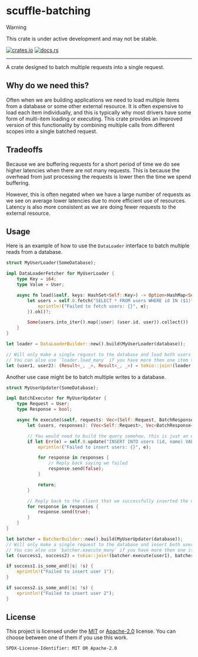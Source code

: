 # scuffle-batching

> [!WARNING]  
> This crate is under active development and may not be stable.

 [![crates.io](https://img.shields.io/crates/v/scuffle-batching.svg)](https://crates.io/crates/scuffle-batching) [![docs.rs](https://img.shields.io/docsrs/scuffle-batching)](https://docs.rs/scuffle-batching)

---

A crate designed to batch multiple requests into a single request.

## Why do we need this?

Often when we are building applications we need to load multiple items from a database or some other external resource. It is often expensive to load each item individually, and this is typically why most drivers have some form of multi-item loading or executing. This crate provides an improved version of this functionality by combining multiple calls from different scopes into a single batched request.

## Tradeoffs

Because we are buffering requests for a short period of time we do see higher latencies when there are not many requests. This is because the overhead from just processing the requests is lower then the time we spend buffering.

However, this is often negated when we have a large number of requests as we see on average lower latencies due to more efficient use of resources. Latency is also more consistent as we are doing fewer requests to the external resource.

## Usage

Here is an example of how to use the `DataLoader` interface to batch multiple reads from a database.

```rust
struct MyUserLoader(SomeDatabase);

impl DataLoaderFetcher for MyUserLoader {
    type Key = i64;
    type Value = User;

    async fn load(&self, keys: HashSet<Self::Key>) -> Option<HashMap<Self::Key, Self::Value>> {
        let users = self.0.fetch("SELECT * FROM users WHERE id IN ($1)").bind(keys).await.map_err(|e| {
            eprintln!("Failed to fetch users: {}", e);
        }).ok()?;

        Some(users.into_iter().map(|user| (user.id, user)).collect())
    }
}

let loader = DataLoaderBuilder::new().build(MyUserLoader(database));

// Will only make a single request to the database and load both users
// You can also use `loader.load_many` if you have more then one item to load.
let (user1, user2): (Result<_, _>, Result<_, _>) = tokio::join!(loader.load(1), loader.load(2));
```

Another use case might be to batch multiple writes to a database.

```rust
struct MyUserUpdater(SomeDatabase);

impl BatchExecutor for MyUserUpdater {
    type Request = User;
    type Response = bool;

    async fn execute(&self, requests: Vec<(Self::Request, BatchResponse<Self::Response>)>) {
        let (users, responses): (Vec<Self::Request>, Vec<BatchResponse<Self::Response>>) = requests.into_iter().unzip();

        // You would need to build the query somehow, this is just an example
        if let Err(e) = self.0.update("INSERT INTO users (id, name) VALUES ($1, $2), ($3, $4)").bind(users).await {
            eprintln!("Failed to insert users: {}", e);

            for response in responses {
                // Reply back saying we failed
                response.send(false);
            }

            return;
        }

        // Reply back to the client that we successfully inserted the users
        for response in responses {
            response.send(true);
        }
    }
}

let batcher = BatcherBuilder::new().build(MyUserUpdater(database));
// Will only make a single request to the database and insert both users
// You can also use `batcher.execute_many` if you have more then one item to insert.
let (success1, success2) = tokio::join!(batcher.execute(user1), batcher.execute(user2));

if success1.is_some_and(|s| !s) {
    eprintln!("Failed to insert user 1");
}

if success2.is_some_and(|s| !s) {
    eprintln!("Failed to insert user 2");
}
```

## License

This project is licensed under the [MIT](./LICENSE.MIT) or [Apache-2.0](./LICENSE.Apache-2.0) license.
You can choose between one of them if you use this work.

`SPDX-License-Identifier: MIT OR Apache-2.0`
